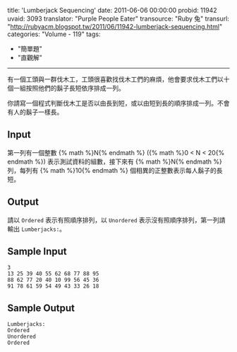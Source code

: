 title: 'Lumberjack Sequencing'
date: 2011-06-06 00:00:00
probid: 11942
uvaid: 3093
translator: "Purple People Eater"
transource: "Ruby 兔"
transurl: "http://rubyacm.blogspot.tw/2011/06/11942-lumberjack-sequencing.html"
categories: "Volume - 119"
tags:
- "簡單題"
- "直觀解"
---

有一個工頭與一群伐木工，工頭很喜歡找伐木工們的麻煩，他會要求伐木工們以十個一組按照他們的鬍子長短依序排成一列。

你請寫一個程式判斷伐木工是否以由長到短，或以由短到長的順序排成一列。不會有人的鬍子一樣長。

## Input ##

第一列有一個整數 {% math %}N{% endmath %} ({% math %}0 < N < 20{% endmath %}) 表示測試資料的組數，接下來有 {% math %}N{% endmath %} 列，每列有 {% math %}10{% endmath %} 個相異的正整數表示每人鬍子的長短。

## Output ##

請以 `Ordered` 表示有照順序排列，以 `Unordered` 表示沒有照順序排列，第一列請輸出 `Lumberjacks:`。

## Sample Input ##

	3
	13 25 39 40 55 62 68 77 88 95
	88 62 77 20 40 10 99 56 45 36
	91 78 61 59 54 49 43 33 26 18

## Sample Output ##

	Lumberjacks:
	Ordered
	Unordered
	Ordered